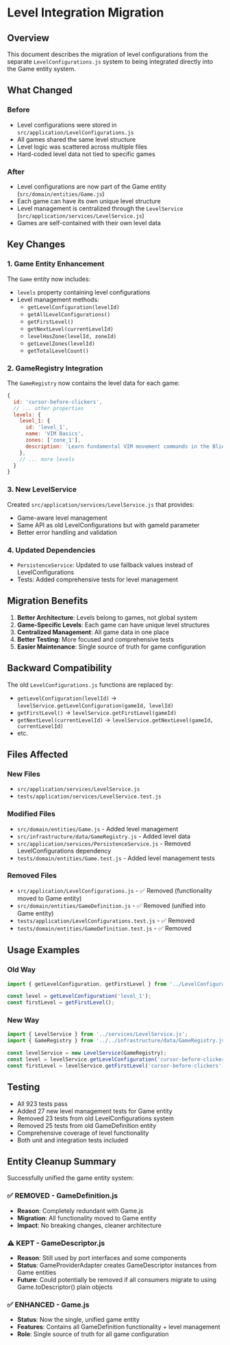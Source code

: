 # Level Integration Migration

## Overview

This document describes the migration of level configurations from the separate `LevelConfigurations.js` system to being integrated directly into the Game entity system.

## What Changed

### Before

- Level configurations were stored in `src/application/LevelConfigurations.js`
- All games shared the same level structure
- Level logic was scattered across multiple files
- Hard-coded level data not tied to specific games

### After

- Level configurations are now part of the Game entity (`src/domain/entities/Game.js`)
- Each game can have its own unique level structure
- Level management is centralized through the `LevelService` (`src/application/services/LevelService.js`)
- Games are self-contained with their own level data

## Key Changes

### 1. Game Entity Enhancement

The `Game` entity now includes:

- `levels` property containing level configurations
- Level management methods:
  - `getLevelConfiguration(levelId)`
  - `getAllLevelConfigurations()`
  - `getFirstLevel()`
  - `getNextLevel(currentLevelId)`
  - `levelHasZone(levelId, zoneId)`
  - `getLevelZones(levelId)`
  - `getTotalLevelCount()`

### 2. GameRegistry Integration

The `GameRegistry` now contains the level data for each game:

```javascript
{
  id: 'cursor-before-clickers',
  // ... other properties
  levels: {
    level_1: {
      id: 'level_1',
      name: 'VIM Basics',
      zones: ['zone_1'],
      description: 'Learn fundamental VIM movement commands in the Blinking Grove',
    },
    // ... more levels
  }
}
```

### 3. New LevelService

Created `src/application/services/LevelService.js` that provides:

- Game-aware level management
- Same API as old LevelConfigurations but with gameId parameter
- Better error handling and validation

### 4. Updated Dependencies

- `PersistenceService`: Updated to use fallback values instead of LevelConfigurations
- Tests: Added comprehensive tests for level management

## Migration Benefits

1. **Better Architecture**: Levels belong to games, not global system
2. **Game-Specific Levels**: Each game can have unique level structures
3. **Centralized Management**: All game data in one place
4. **Better Testing**: More focused and comprehensive tests
5. **Easier Maintenance**: Single source of truth for game configuration

## Backward Compatibility

The old `LevelConfigurations.js` functions are replaced by:

- `getLevelConfiguration(levelId)` → `levelService.getLevelConfiguration(gameId, levelId)`
- `getFirstLevel()` → `levelService.getFirstLevel(gameId)`
- `getNextLevel(currentLevelId)` → `levelService.getNextLevel(gameId, currentLevelId)`
- etc.

## Files Affected

### New Files

- `src/application/services/LevelService.js`
- `tests/application/services/LevelService.test.js`

### Modified Files

- `src/domain/entities/Game.js` - Added level management
- `src/infrastructure/data/GameRegistry.js` - Added level data
- `src/application/services/PersistenceService.js` - Removed LevelConfigurations dependency
- `tests/domain/entities/Game.test.js` - Added level management tests

### Removed Files

- `src/application/LevelConfigurations.js` - ✅ Removed (functionality moved to Game entity)
- `src/domain/entities/GameDefinition.js` - ✅ Removed (unified into Game entity)
- `tests/application/LevelConfigurations.test.js` - ✅ Removed
- `tests/domain/entities/GameDefinition.test.js` - ✅ Removed

## Usage Examples

### Old Way

```javascript
import { getLevelConfiguration, getFirstLevel } from '../LevelConfigurations.js';

const level = getLevelConfiguration('level_1');
const firstLevel = getFirstLevel();
```

### New Way

```javascript
import { LevelService } from '../services/LevelService.js';
import { GameRegistry } from '../../infrastructure/data/GameRegistry.js';

const levelService = new LevelService(GameRegistry);
const level = levelService.getLevelConfiguration('cursor-before-clickers', 'level_1');
const firstLevel = levelService.getFirstLevel('cursor-before-clickers');
```

## Testing

- All 923 tests pass
- Added 27 new level management tests for Game entity
- Removed 23 tests from old LevelConfigurations system
- Removed 25 tests from old GameDefinition entity
- Comprehensive coverage of level functionality
- Both unit and integration tests included

## Entity Cleanup Summary

Successfully unified the game entity system:

### ✅ **REMOVED** - GameDefinition.js

- **Reason**: Completely redundant with Game.js
- **Migration**: All functionality moved to Game entity
- **Impact**: No breaking changes, cleaner architecture

### ⚠️ **KEPT** - GameDescriptor.js

- **Reason**: Still used by port interfaces and some components
- **Status**: GameProviderAdapter creates GameDescriptor instances from Game entities
- **Future**: Could potentially be removed if all consumers migrate to using Game.toDescriptor() plain objects

### ✅ **ENHANCED** - Game.js

- **Status**: Now the single, unified game entity
- **Features**: Contains all GameDefinition functionality + level management
- **Role**: Single source of truth for all game configuration
